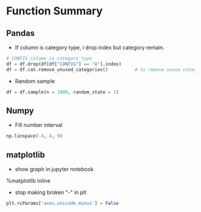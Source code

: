 # Function Summary

## Pandas

* If column is category type, i drop index but category remain.

```python
# CONFIG column is category type
df = df.drop(df[df["CONFIG"] == "A"].index)
df = df.cat.remove_unused_categories()          # to remove unuse category
```

* Random sample

```python
df = df.sample(n = 1000, random_state = 1) 
```


## Numpy

* Fill number interval

```python
np.linspace(-4, 4, 9)
```

## matplotlib

* show graph in jupyter notebook

%matplotlib inline

* stop making broken "-" in plt 
```python
plt.rcParams['axes.unicode_minus'] = False
```
